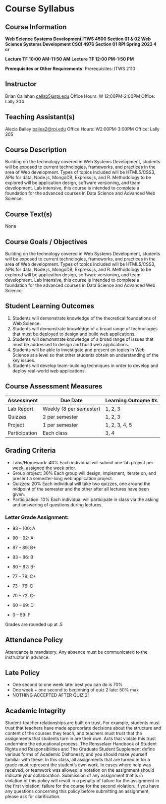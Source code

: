 # Course Syllabus

## Course Information

**Web Science Systems Development ITWS 4500 Section 01 & 02**
**Web Science Systems Development CSCI 4976 Section 01**
**RPI Spring 2023 4 cr**

**Lecture TF 10:00 AM-11:50 AM**
**Lecture TF 12:00 PM-1:50 PM**

**Prerequisites or Other Requirements:**
Prerequisites: ITWS 2110

## Instructor
Brian Callahan
callab5@rpi.edu
Office Hours: W 12:00PM-2:00PM
Office: Lally 304

## Teaching Assistant(s)
Alecia Bailey
bailea2@rpi.edu
Office Hours: W2:00PM-3:00PM
Office: Lally 205

## Course Description
Building on the technology covered in Web Systems Development, students will be exposed to current technologies, frameworks, and practices in the area of Web development. Types of topics included will be HTML5/CSS3, APIs for data, Node.js, MongoDB, Express.js, and R. Methodology to be explored will be application design, software versioning, and team development. Lab intensive, this course is intended to complete a foundation for the advanced courses in Data Science and Advanced Web Science.

## Course Text(s)
None

## Course Goals / Objectives
Building on the technology covered in Web Systems Development, students will be exposed to current technologies, frameworks, and practices in the area of Web development. Types of topics included will be HTML5/CSS3, APIs for data, Node.js, MongoDB, Express.js, and R. Methodology to be explored will be application design, software versioning, and team development. Lab intensive, this course is intended to complete a foundation for the advanced courses in Data Science and Advanced Web Science.

## Student Learning Outcomes
1. Students will demonstrate knowledge of the theoretical foundations of Web Science.
2. Students will demonstrate knowledge of a broad range of technologies that must be deployed to design and build web applications.
3. Students will demonstrate knowledge of a broad range of issues that must be addressed to design and build web applications.
4. Students will be able to investigate and present on topics in Web Science at a level so that other students obtain an understanding of the key issues.
5. Students will develop team-building techniques in order to develop and deploy real-world web applications.

## Course Assessment Measures

| Assessment | Due Date | Learning Outcome #s |
|------------|----------|---------------------|
| Lab Report | Weekly (8 per semester) | 1, 2, 3 |
| Quizzes | 2 per semester | 1, 2, 3 |
| Project | 1 per semester | 1, 2, 3, 4, 5 |
| Participation | Each class | 3, 4 |

## Grading Criteria
- Labs/Homework: 40%
  Each individual will submit one lab project per week, assigned the week prior.
- Group project: 30%
  Each group will design, implement, iterate on, and present a semester-long web application project.
- Quizzes: 20%
  Each individual will take two quizzes, one around the midpoint of the semester and the other after all lectures have been given.
- Participation: 10%
  Each individual will participate in class via the asking and answering of questions during lectures.

### Letter Grade Assignment:
- 93 – 100: A
- 90 – 92: A-
- 87 – 89: B+
- 83 – 86: B
- 80 – 82: B-

- 77 – 79: C+
- 73 – 76: C
- 70 – 72: C-
- 60 – 69: D
- 0 – 59: F

Grades are rounded up at .5

## Attendance Policy
Attendance is mandatory. Any absence must be communicated to the instructor in advance.

## Late Policy
- One second to one week late: best you can do is 70%
- One week + one second to beginning of quiz 2 late: 50% max
- NOTHING ACCEPTED AFTER QUIZ 2!

## Academic Integrity
Student-teacher relationships are built on trust. For example, students must trust that teachers have made appropriate decisions about the structure and content of the courses they teach, and teachers must trust that the assignments that students turn in are their own. Acts that violate this trust undermine the educational process.
The Rensselaer Handbook of Student Rights and Responsibilities and The Graduate Student Supplement define various forms of Academic Dishonesty and you should make yourself familiar with these. In this class, all assignments that are turned in for a grade must represent the student’s own work. In cases where help was received, or teamwork was allowed, a notation on the assignment should indicate your collaboration.
Submission of any assignment that is in violation of this policy will result in a penalty of failure for the assignment in the first violation; failure for the course for the second violation.
If you have any questions concerning this policy before submitting an assignment, please ask for clarification.
